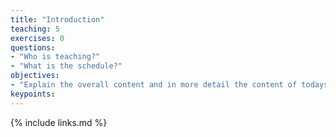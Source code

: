 ```yaml
---
title: "Introduction"
teaching: 5
exercises: 0
questions:
- "Who is teaching?"
- "What is the schedule?"
objectives:
- "Explain the overall content and in more detail the content of todays lesson."
keypoints:
---
```


{% include links.md %}
